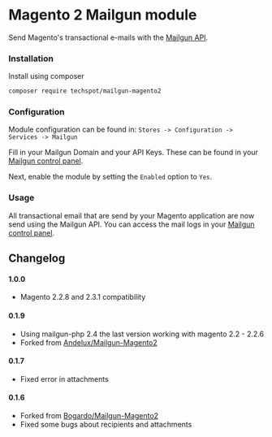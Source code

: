 # Magento 2 Mailgun module

Send Magento's transactional e-mails with the [Mailgun API](http://www.mailgun.com/).

### Installation

Install using composer

```bash
composer require techspot/mailgun-magento2
```

### Configuration

Module configuration can be found in:  `Stores -> Configuration -> Services -> Mailgun`

Fill in your Mailgun Domain and your API Keys.
These can be found in your [Mailgun control panel](https://mailgun.com/app/dashboard).

Next, enable the module by setting the `Enabled` option to `Yes`.

### Usage

All transactional email that are send by your Magento application are now send using the Mailgun API.
You can access the mail logs in your [Mailgun control panel](https://mailgun.com/app/logs).

## Changelog

#### 1.0.0
- Magento 2.2.8 and 2.3.1 compatibility
#### 0.1.9
- Using mailgun-php 2.4 the last version working with magento 2.2 - 2.2.6
- Forked from [Andelux/Mailgun-Magento2](https://github.com/andelux/Mailgun-Magento2)
#### 0.1.7
- Fixed error in attachments

#### 0.1.6
- Forked from [Bogardo/Mailgun-Magento2](https://github.com/Bogardo/Mailgun-Magento2)
- Fixed some bugs about recipients and attachments
 
